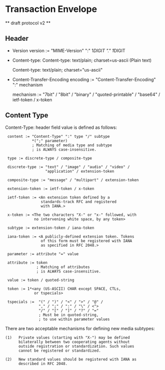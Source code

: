 # Transaction Envelope

** draft protocol v2 ** 


## Header
* Version
     version := "MIME-Version" ":" 1*DIGIT "." 1*DIGIT
* Content-type:
     Content-type: text/plain; charset=us-ascii (Plain text)

     Content-type: text/plain; charset="us-ascii"
* Content-Transfer-Encoding
     encoding := "Content-Transfer-Encoding" ":" mechanism

     mechanism := "7bit" / "8bit" / "binary" /
                  "quoted-printable" / "base64" /
                  ietf-token / x-token


## Content Type

Content-Type: header field value is defined as follows:

     content := "Content-Type" ":" type "/" subtype
                *(";" parameter)
                ; Matching of media type and subtype
                ; is ALWAYS case-insensitive.

     type := discrete-type / composite-type

     discrete-type := "text" / "image" / "audio" / "video" /
                      "application" / extension-token

     composite-type := "message" / "multipart" / extension-token

     extension-token := ietf-token / x-token

     ietf-token := <An extension token defined by a
                    standards-track RFC and registered
                    with IANA.>

     x-token := <The two characters "X-" or "x-" followed, with
                 no intervening white space, by any token>

     subtype := extension-token / iana-token

     iana-token := <A publicly-defined extension token. Tokens
                    of this form must be registered with IANA
                    as specified in RFC 2048.>

     parameter := attribute "=" value

     attribute := token
                  ; Matching of attributes
                  ; is ALWAYS case-insensitive.

     value := token / quoted-string

     token := 1*<any (US-ASCII) CHAR except SPACE, CTLs,
                 or tspecials>

     tspecials :=  "(" / ")" / "<" / ">" / "@" /
                   "," / ";" / ":" / "\" / <">
                   "/" / "[" / "]" / "?" / "="
                   ; Must be in quoted-string,
                   ; to use within parameter values


There are two acceptable mechanisms for defining new media subtypes:

    (1)   Private values (starting with "X-") may be defined
          bilaterally between two cooperating agents without
          outside registration or standardization. Such values
          cannot be registered or standardized.

    (2)   New standard values should be registered with IANA as
          described in RFC 2048.